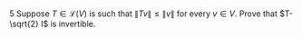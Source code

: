 5 Suppose $T \in \mathcal{L}(V)$ is such that $\|T v\| \leq\|v\|$ for every $v \in V$. Prove that $T-\sqrt{2} I$ is invertible.
